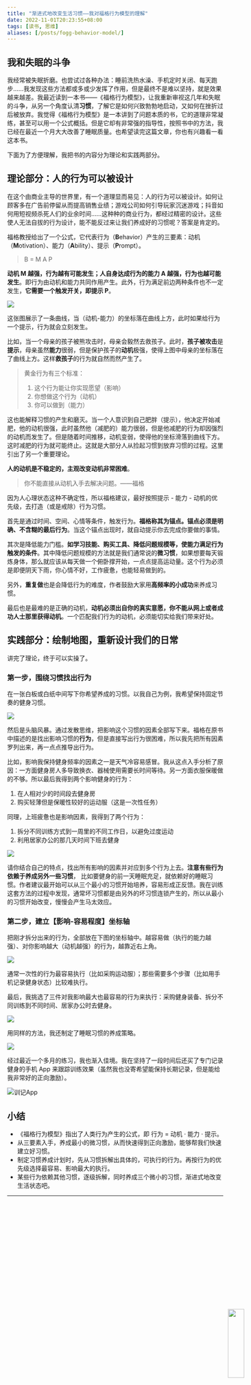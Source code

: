 ```yaml
---
title: "渐进式地改变生活习惯——我对福格行为模型的理解"
date: 2022-11-01T20:23:55+08:00
tags: [读书, 思维]
aliases: [/posts/fogg-behavior-model/]
---
```


## 我和失眠的斗争

我经常被失眠折磨。也尝试过各种办法：睡前洗热水澡、手机定时关闭、每天跑步……我发现这些方法都或多或少发挥了作用，但是最终不是难以坚持，就是效果越来越差。我最近读到一本书——《福格行为模型》，让我重新审视这几年和失眠的斗争，从另一个角度认清**习惯**，了解它是如何兴致勃勃地启动，又如何在挫折过后被放弃。我觉得《福格行为模型》是一本讲到了问题本质的书，它的道理非常凝练，甚至可以用一个公式概括。但是它却有非常强的指导性，按照书中的方法，我已经在最近一个月大大改善了睡眠质量。也希望读完这篇文章，你也有兴趣看一看这本书。

下面为了方便理解，我把书的内容分为理论和实践两部分。

## 理论部分：人的行为可以被设计

在这个由商业主导的世界里，有一个道理显而易见：人的行为可以被设计。如何让顾客多在广告前停留从而提高销售业绩；游戏公司如何引导玩家沉迷游戏；抖音如何用短视频杀死人们的业余时间……这种种的商业行为，都经过精密的设计。这些使人无法自拔的行为设计，能不能反过来让我们养成好的习惯呢？答案是肯定的。

福格教授给出了一个公式，它代表行为（**B**ehavior）产生的三要素：动机（**M**otivation）、能力（**A**bility）、提示（**P**rompt）。

> B = M A P

**动机 M 越强，行为越有可能发生；人自身达成行为的能力 A 越强，行为也越可能发生**。即行为由动机和能力共同作用产生。此外，行为满足前边两种条件也不一定发生，**它需要一个触发开关，即提示 P**。

![](/images/fogg-behavior-model/image-20221101210156089.png)

这张图展示了一条曲线，当（动机-能力）的坐标落在曲线上方，此时如果给行为一个提示，行为就会立刻发生。

比如，当一个母亲的孩子被熊攻击时，母亲会毅然去救孩子。此时，**孩子被攻击**是**提示**，母亲虽然**能力**很弱，但是保护孩子的**动机**极强，使得上图中母亲的坐标落在了曲线上方。这样**救孩子**的行为就自然而然产生了。

> 黄金行为有三个标准：
>
> 1. 这个行为能让你实现愿望（影响）
> 2. 你想做这个行为（动机）
> 3. 你可以做到（能力）

这也能解释习惯的产生和磨灭。当一个人意识到自己肥胖（提示），他决定开始减肥，他的动机很强，此时虽然他（减肥的）能力很弱，但是他减肥的行为却因强烈的动机而发生了。但是随着时间推移，动机变弱，使得他的坐标滑落到曲线下方。这时减肥的行为就可能终止。这就是大部分人从捡起习惯到放弃习惯的过程。这里引出了另一个重要理论。

**人的动机是不稳定的，主观改变动机非常困难**。

> 你不能直接从动机入手去解决问题。——福格

因为人心理状态这种不确定性，所以福格建议，最好按照提示 - 能力 - 动机的优先级，去打造（或是戒除）行为习惯。

首先是通过时间、空间、心情等条件，触发行为。**福格称其为锚点。锚点必须是明确、不含糊的最后行为**。当这个锚点出现时，就自动提示你去完成你要做的事情。

其次是降低能力门槛。**如学习技能、购买工具、降低问题规模等，使能力满足行为触发的条件**。其中降低问题规模的方法就是我们通常说的**微习惯**，如果想要每天锻炼身体，那么就应该从每天做一个俯卧撑开始，一点点提高运动量。这个行为必须是即便阴天下雨，你心情不好，工作疲惫，也能轻易做到的。

另外，**重复做**也是会降低行为的难度，作者鼓励大家用**高频率的小成功**来养成习惯。

最后也是最难的是正确的动机，**动机必须出自你的真实意愿，你不能从网上或者成功人士那里获得动机**。一个匹配我们行为的动机，必须能切实给我们带来好处。

## 实践部分：绘制地图，重新设计我们的日常

讲完了理论，终于可以实操了。

### 第一步，围绕习惯找出行为

在一张白板或白纸中间写下你希望养成的习惯。以我自己为例，我希望保持固定节奏的健身习惯。

![](/images/fogg-behavior-model/image-20221101220730758.png)

然后是头脑风暴。通过发散思维，把影响这个习惯的因素全部写下来。福格在原书中描述的是找出影响习惯的**行为**，但是直接写出行为很困难，所以我先把所有因素罗列出来，再一点点推导出行为。

比如，影响我保持健身频率的因素之一是天气冷容易感冒。我从这点入手分析了原因：一方面健身房人多导致换衣、器械使用需要长时间等待。另一方面衣服保暖做的不够。所以最后我得到两个影响健身的行为：

1. 在人相对少的时间段去健身房
2. 购买轻薄但是保暖性较好的运动服（这是一次性任务）

同理，上班疲惫也是影响因素，我得到了两个行为：

1. 拆分不同训练方式到一周里的不同工作日，以避免过度运动
2. 利用居家办公的那几天时间下班去健身

![](/images/fogg-behavior-model/image-20221101222608765.png)

请你结合自己的特点，找出所有影响的因素并对应到多个行为上去。**注意有些行为依赖于养成另外一些习惯**， 比如要健身的前一天睡眠充足，就依赖好的睡眠习惯。作者建议最开始可以从三个最小的习惯开始培养，容易形成正反馈。我在训练这套方法的过程中发现，通常坏习惯都是由另外的坏习惯连锁产生的，所以从最小的习惯开始改变，慢慢会产生马太效应。

### 第二步，建立【影响-容易程度】坐标轴

把刚才拆分出来的行为，全部放在下图的坐标轴中。越容易做（执行的能力越强）、对你影响越大（动机越强）的行为，越靠近右上角。

![](/images/fogg-behavior-model/image-20221101222235671.png)

通常一次性的行为最容易执行（比如采购运动服）；那些需要多个步骤（比如用手机记录健身状态）比较难执行。

最后，我挑选了三件对我影响最大也最容易的行为来执行：采购健身装备、拆分不同训练到不同时间、居家办公时去健身。

![](/images/fogg-behavior-model/image-20221101223148524.png)

用同样的方法，我还制定了睡眠习惯的养成策略。

![](/images/fogg-behavior-model/image-20221101223333662.png)

经过最近一个多月的练习，我也渐入佳境。我在坚持了一段时间后还买了专门记录健身的手机 App 来跟踪训练效果（虽然我也没寄希望能保持长期记录，但是能给我非常好的正向激励）。

![训记App](/images/fogg-behavior-model/image-20221101230558693.png)

## 小结

- 《福格行为模型》指出了人类行为产生的公式，即 行为 = 动机 · 能力 · 提示。
- 从三要素入手，养成最小的微习惯，从而快速得到正向激励，能够帮我们快速建立好习惯。
- 制定习惯养成计划时，先从习惯拆解出具体的，可执行的行为。再按行为的优先级选择最容易、影响最大的执行。
- 某些行为依赖其他习惯，逐级拆解，同时养成三个微小的习惯，渐进式地改变生活状态吧。

---

<img src="/images/qrcode/like.png" style="width: 20%; z-index: 100; position: fixed; right: 25px; bottom: 100px">
